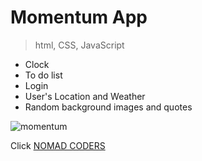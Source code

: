 # Momentum App

> html, CSS, JavaScript

- Clock
- To do list
- Login
- User's Location and Weather
- Random background images and quotes


![momentum](https://user-images.githubusercontent.com/43771301/218285402-6dfe3766-fc00-4127-80b4-6e0fbbbc9661.jpg)

Click [NOMAD CODERS](https://nomadcoders.co/javascript-for-beginners/lectures/1705)
